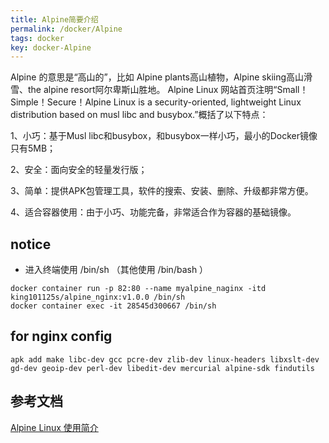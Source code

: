 ```yaml
---
title: Alpine简要介绍
permalink: /docker/Alpine
tags: docker
key: docker-Alpine
---
```

Alpine 的意思是“高山的”，比如 Alpine plants高山植物，Alpine skiing高山滑雪、the alpine resort阿尔卑斯山胜地。
Alpine Linux 网站首页注明“Small！Simple！Secure！Alpine Linux is a security-oriented, lightweight Linux distribution based on musl libc and busybox.”概括了以下特点：

1、小巧：基于Musl libc和busybox，和busybox一样小巧，最小的Docker镜像只有5MB；

2、安全：面向安全的轻量发行版；

3、简单：提供APK包管理工具，软件的搜索、安装、删除、升级都非常方便。

4、适合容器使用：由于小巧、功能完备，非常适合作为容器的基础镜像。

## notice
- 进入终端使用 /bin/sh （其他使用 /bin/bash ）
```
docker container run -p 82:80 --name myalpine_naginx -itd king101125s/alpine_nginx:v1.0.0 /bin/sh
docker container exec -it 28545d300667 /bin/sh
```

## for nginx config
```
apk add make libc-dev gcc pcre-dev zlib-dev linux-headers libxslt-dev gd-dev geoip-dev perl-dev libedit-dev mercurial alpine-sdk findutils
```


## 参考文档
[Alpine Linux 使用简介](https://blog.csdn.net/zl1zl2zl3/article/details/80118001)
